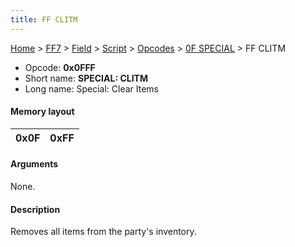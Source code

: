 ```yaml
---
title: FF CLITM
---
```


[Home](/ff7-flat-wiki/Main%20Page.md) > [FF7](/ff7-flat-wiki/FF7.md) > [Field](/ff7-flat-wiki/FF7/Field.md) > [Script](/ff7-flat-wiki/FF7/Field/Script.md) > [Opcodes](/ff7-flat-wiki/FF7/Field/Script/Opcodes.md) > [0F SPECIAL](/ff7-flat-wiki/FF7/Field/Script/Opcodes/0F%20SPECIAL.md) > FF CLITM

-   Opcode: **0x0FFF**
-   Short name: **SPECIAL: CLITM**
-   Long name: Special: Clear Items

#### Memory layout

| 0x0F | 0xFF |
|------|------|

#### Arguments

None.

#### Description

Removes all items from the party's inventory.
